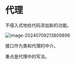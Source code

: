 # 代理

不侵入式地给代码添加新的功能。





 ![image-20240709213809896](D:\md_image\image-20240709213809896.png)



接口作为类和代理的中介。

重点是代理中的写法。